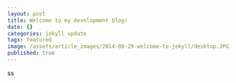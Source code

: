 ```yaml
---
layout: post
title: Welcome to my development blog!
date: {}
categories: jekyll update
tags: featured
image: /assets/article_images/2014-08-29-welcome-to-jekyll/desktop.JPG
published: true
---
```

ss